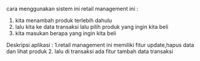 cara menggunakan sistem ini retail management ini :
1. kita menambah produk terlebih dahulu
2. lalu kita ke data transaksi lalu pilih produk yang ingin kita beli
3. kita masukan berapa yang ingin kita beli

Deskripsi aplikasi :
1.retail management ini memiliki fitur update,hapus data dan lihat produk
2. lalu di transaksi ada fitur tambah data transaksi



